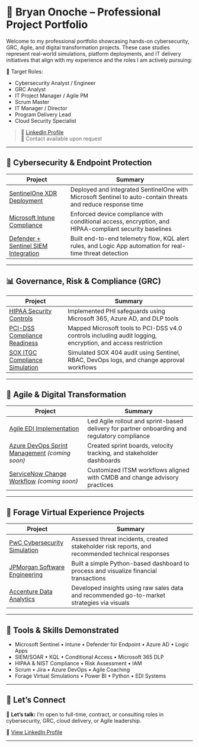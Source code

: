 # 👋 Bryan Onoche – Professional Project Portfolio

Welcome to my professional portfolio showcasing hands-on cybersecurity, GRC, Agile, and digital transformation projects. These case studies represent real-world simulations, platform deployments, and IT delivery initiatives that align with my experience and the roles I am actively pursuing:

🎯 Target Roles:
- Cybersecurity Analyst / Engineer
- GRC Analyst
- IT Project Manager / Agile PM
- Scrum Master
- IT Manager / Director
- Program Delivery Lead
- Cloud Security Specialist

> 🔗 [LinkedIn Profile](https://www.linkedin.com/in/bryanonoche)  
> 📧 Contact available upon request

---

## 🔐 Cybersecurity & Endpoint Protection

| Project | Summary |
|--------|---------|
| [SentinelOne XDR Deployment](./SentinelOne-Deployment) | Deployed and integrated SentinelOne with Microsoft Sentinel to auto-contain threats and reduce response time |
| [Microsoft Intune Compliance](./Intune-Compliance) | Enforced device compliance with conditional access, encryption, and HIPAA-compliant security baselines |
| [Defender + Sentinel SIEM Integration](./Defender-Sentinel-SIEM) | Built end-to-end telemetry flow, KQL alert rules, and Logic App automation for real-time threat detection |

---

## 📊 Governance, Risk & Compliance (GRC)

| Project | Summary |
|--------|---------|
| [HIPAA Security Controls](./HIPAA-Security-Controls) | Implemented PHI safeguards using Microsoft 365, Azure AD, and DLP tools |
| [PCI-DSS Compliance Readiness](./PCI-DSS-Compliance-Project) | Mapped Microsoft tools to PCI-DSS v4.0 controls including audit logging, encryption, and access restriction |
| [SOX ITGC Compliance Simulation](./SOX-ITGC-Compliance) | Simulated SOX 404 audit using Sentinel, RBAC, DevOps logs, and change approval workflows |

---

## 🧠 Agile & Digital Transformation

| Project | Summary |
|--------|---------|
| [Agile EDI Implementation](./Agile-EDI-Implementation) | Led Agile rollout and sprint-based delivery for partner onboarding and regulatory compliance |
| [Azure DevOps Sprint Management](./AzureDevOps-Sprint-Setup) *(coming soon)* | Created sprint boards, velocity tracking, and stakeholder dashboards |
| [ServiceNow Change Workflow](./ServiceNow-Change-Workflow) *(coming soon)* | Customized ITSM workflows aligned with CMDB and change advisory practices |

---

## 🧪 Forage Virtual Experience Projects

| Project | Summary |
|--------|---------|
| [PwC Cybersecurity Simulation](./Forage-PwC-Cybersecurity) | Assessed threat incidents, created stakeholder risk reports, and recommended technical responses |
| [JPMorgan Software Engineering](./Forage-JPMorgan-Engineering) | Built a simple Python-based dashboard to process and visualize financial transactions |
| [Accenture Data Analytics](./Forage-Accenture-DataAnalytics) | Developed insights using raw sales data and recommended go-to-market strategies via visuals |

---

## 🧰 Tools & Skills Demonstrated

- Microsoft Sentinel • Intune • Defender for Endpoint • Azure AD • Logic Apps  
- SIEM/SOAR • KQL • Conditional Access • Microsoft 365 DLP  
- HIPAA & NIST Compliance • Risk Assessment • IAM  
- Scrum • Jira • Azure DevOps • Agile Coaching  
- Forage Virtual Simulations • Power BI • Python • EDI Systems

---

## 🤝 Let’s Connect

📩 **Let’s talk:** I’m open to full-time, contract, or consulting roles in cybersecurity, GRC, cloud delivery, or Agile leadership.

📎 [View LinkedIn Profile](https://www.linkedin.com/in/bryanonoche)

---